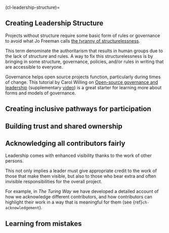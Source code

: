 (cl-leadership-structure)=
## Creating Leadership Structure

Projects without structure require some basic form of rules or governance to avoid what Jo Freeman calls [the tyranny of structurelessness](https://www.jofreeman.com/joreen/tyranny.htm).

This term denominate the authoritarism that results in human groups due to the lack of structure and rules.
A way to fix this structurelessness is by bringing in some structure, governance, policies, and/or rules in writing that are accessible to everyone.

Governance helps open source projects function, particularly during times of change.
This tutorial by Carol Willing on [Open-source governance and leadership](https://github.com/jupytercon/2020-willingc/tree/master/notebooks) (supplementary [video](https://www.youtube.com/watch?v=HQjRnWVmL28)) is a great starter for learning more about forms and models of governance.

## Creating inclusive pathways for participation

<!---need to add content - Laura Acion--->

## Building trust and shared ownership

<!---need to add content - Laura Acion--->

## Acknowledging all contributors fairly

Leadership comes with enhanced visibility thanks to the work of other persons.

This not only implies a leader must give appropriate credit to the work of those that make them visible, but also to those who bear extra and often invisible responsibilities for the overall project.

For example, in _The Turing Way_ we have developed a detailed account of how we acknowledge different contributors, and how contributors can highlight their work in a way that is meaningful for them (see {ref}`ch-acknowledgement`).

## Learning from mistakes

<!---need to add content - Laura Acion--->
